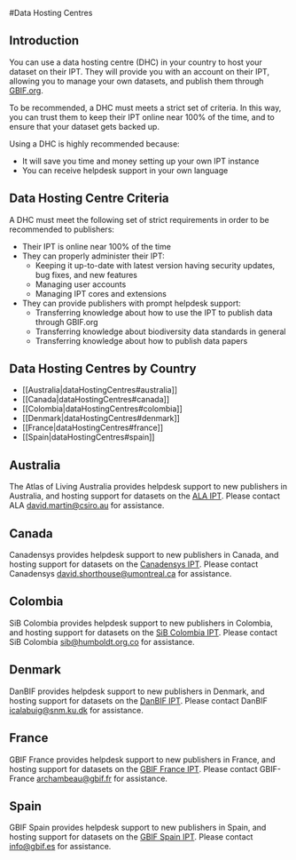 #Data Hosting Centres

## Introduction

You can use a data hosting centre (DHC) in your country to host your dataset on their IPT. They will provide you with an account on their IPT, allowing you to manage your own datasets, and publish them through [GBIF.org](http://www.gbif.org). 

To be recommended, a DHC must meets a strict set of criteria. In this way, you can trust them to keep their IPT online near 100% of the time, and to ensure that your dataset gets backed up. 

Using a DHC is highly recommended because:

- It will save you time and money setting up your own IPT instance
- You can receive helpdesk support in your own language 

## Data Hosting Centre Criteria

A DHC must meet the following set of strict requirements in order to be recommended to publishers:  

- Their IPT is online near 100% of the time
- They can properly administer their IPT: 
  - Keeping it up-to-date with latest version having security updates, bug fixes, and new features
  - Managing user accounts
  - Managing IPT cores and extensions
- They can provide publishers with prompt helpdesk support:
  - Transferring knowledge about how to use the IPT to publish data through GBIF.org
  - Transferring knowledge about biodiversity data standards in general
  - Transferring knowledge about how to publish data papers

## Data Hosting Centres by Country

- [[Australia|dataHostingCentres#australia]] 
- [[Canada|dataHostingCentres#canada]]
- [[Colombia|dataHostingCentres#colombia]]
- [[Denmark|dataHostingCentres#denmark]]
- [[France|dataHostingCentres#france]]
- [[Spain|dataHostingCentres#spain]]

## Australia

The Atlas of Living Australia provides helpdesk support to new publishers in Australia, and hosting support for datasets on the [ALA IPT](http://ipt.ala.org.au/). Please contact ALA <david.martin@csiro.au> for assistance. 

## Canada

Canadensys provides helpdesk support to new publishers in Canada, and hosting support for datasets on the [Canadensys IPT](http://data.canadensys.net/ipt). Please contact Canadensys <david.shorthouse@umontreal.ca> for assistance.

## Colombia

SiB Colombia provides helpdesk support to new publishers in Colombia, and hosting support for datasets on the [SiB Colombia IPT](http://ipt.sibcolombia.net/sib/). Please contact SiB Colombia <sib@humboldt.org.co> for assistance.  

## Denmark

DanBIF provides helpdesk support to new publishers in Denmark, and hosting support for datasets on the [DanBIF IPT](http://danbif.au.dk/ipt/). Please contact DanBIF <icalabuig@snm.ku.dk> for assistance. 

## France

GBIF France provides helpdesk support to new publishers in France, and hosting support for datasets on the [GBIF France IPT](http://www.gbif.fr/ipt/). Please contact GBIF-France <archambeau@gbif.fr> for assistance. 

## Spain

GBIF Spain provides helpdesk support to new publishers in Spain, and hosting support for datasets on the [GBIF Spain IPT](http://www.gbif.es/ipt/). Please contact info@gbif.es for assistance. 